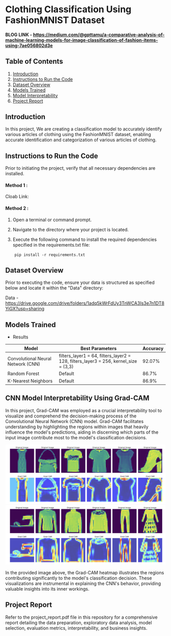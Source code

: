 # Clothing Classification Using FashionMNIST Dataset

#### BLOG LINK - https://medium.com/@gpttamu/a-comparative-analysis-of-machine-learning-models-for-image-classification-of-fashion-items-using-7ae056802d3e

## Table of Contents

1. [Introduction](#introduction)
2. [Instructions to Run the Code](#installation)
3. [Dataset Overview](#usage)
4. [Models Trained](#features)
5. [Model Interpretability](#contributing)
6. [Project Report](#license)

## Introduction <a name="introduction"></a>
In this project, We are creating a classification model to accurately identify various articles of clothing using the FashionMNIST dataset, enabling accurate identification and categorization of various articles of clothing.

## Instructions to Run the Code <a name="installation"></a>

Prior to initiating the project, verify that all necessary dependencies are installed.

 #### Method 1 : 

Cloab Link: 
 
  #### Method 2 : 
1. Open a terminal or command prompt.

2. Navigate to the directory where your project is located.

3. Execute the following command to install the required dependencies specified in the requirements.txt file:

```
    pip install -r requirements.txt
```

## Dataset Overview <a name="usage"></a>

Prior to executing the code, ensure your data is structured as specified below and locate it within the "Data" directory:

Data - https://drive.google.com/drive/folders/1adq5kWrFdUy3TnWCA3Is3e7n1DT8YiGX?usp=sharing

## Models Trained  <a name="features"></a>

- Results 


| Model                 | Best Parameters                           | Accuracy |
|-----------------------|-------------------------------------------|----------|
| Convolutional Neural Network (CNN) | filters_layer1 = 64, filters_layer2 = 128, filters_layer3 = 256, kernel_size = (3,3)  | 92.07%   |
| Random Forest         | Default        | 86.7%   |
| K-Nearest Neighbors   | Default        | 86.9%   |




## CNN Model Interpretability Using Grad-CAM <a name="contributing"></a>

In this project, Grad-CAM was employed as a crucial interpretability tool to visualize and comprehend the decision-making process of the Convolutional Neural Network (CNN) model. Grad-CAM facilitates understanding by highlighting the regions within images that heavily influence the model's predictions, aiding in discerning which parts of the input image contribute most to the model's classification decisions.

![Alt Text](Images/img1.png)
![Alt Text](Images/img2.png)


In the provided image above, the Grad-CAM heatmap illustrates the regions contributing significantly to the model's classification decision. These visualizations are instrumental in explaining the CNN's behavior, providing valuable insights into its inner workings.


## Project Report <a name="license"></a>

Refer to the project_report.pdf file in this repository for a comprehensive report detailing the data preparation, exploratory data analysis, model selection, evaluation metrics, interpretability, and business insights.

